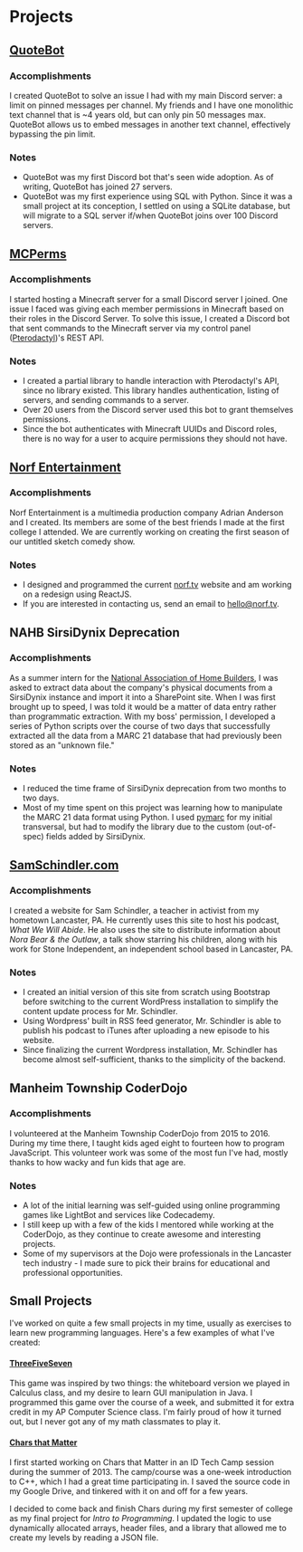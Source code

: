 # Projects

## [QuoteBot](https://github.com/RalphORama/QuoteBot)

### Accomplishments

I created QuoteBot to solve an issue I had with my main Discord server: a limit on pinned messages per channel. My friends and I have one monolithic text channel that is ~4 years old, but can only pin 50 messages max. QuoteBot allows us to embed messages in another text channel, effectively bypassing the pin limit.

### Notes

- QuoteBot was my first Discord bot that's seen wide adoption. As of writing, QuoteBot has joined 27 servers.
- QuoteBot was my first experience using SQL with Python. Since it was a small project at its conception, I settled on using a SQLite database, but will migrate to a SQL server if/when QuoteBot joins over 100 Discord servers.

## [MCPerms](https://github.com/RalphORama/MCPerms)

### Accomplishments

I started hosting a Minecraft server for a small Discord server I joined. One issue I faced was giving each member permissions in Minecraft based on their roles in the Discord Server. To solve this issue, I created a Discord bot that sent commands to the Minecraft server via my control panel ([Pterodactyl](https://pterodactyl.io/))'s REST API.

### Notes

- I created a partial library to handle interaction with Pterodactyl's API, since no library existed. This library handles authentication, listing of servers, and sending commands to a server.
- Over 20 users from the Discord server used this bot to grant themselves permissions.
- Since the bot authenticates with Minecraft UUIDs and Discord roles, there is no way for a user to acquire permissions they should not have.

## [Norf Entertainment](https://norf.tv/)

### Accomplishments

Norf Entertainment is a multimedia production company Adrian Anderson and I created. Its members are some of the best friends I made at the first college I attended. We are currently working on creating the first season of our untitled sketch comedy show.

### Notes

- I designed and programmed the current [norf.tv](https://norf.tv) website and am working on a redesign using ReactJS.
- If you are interested in contacting us, send an email to [hello@norf.tv](mailto:hello@norf.tv).

## NAHB SirsiDynix Deprecation

### Accomplishments

As a summer intern for the [National Association of Home Builders](https://www.nahb.org/), I was asked to extract data about the company's physical documents from a SirsiDynix instance and import it into a SharePoint site. When I was first brought up to speed, I was told it would be a matter of data entry rather than programmatic extraction. With my boss' permission, I developed a series of Python scripts over the course of two days that successfully extracted all the data from a MARC 21 database that had previously been stored as an "unknown file."

### Notes

- I reduced the time frame of SirsiDynix deprecation from two months to two days.
- Most of my time spent on this project was learning how to manipulate the MARC 21 data format using Python. I used [pymarc](https://github.com/edsu/pymarc) for my initial transversal, but had to modify the library due to the custom (out-of-spec) fields added by SirsiDynix.

## [SamSchindler.com](http://samschindler.com)

### Accomplishments

I created a website for Sam Schindler, a teacher in activist from my hometown Lancaster, PA. He currently uses this site to host his podcast, *What We Will Abide*. He also uses the site to distribute information about *Nora Bear & the Outlaw*, a talk show starring his children, along with his work for Stone Independent, an independent school based in Lancaster, PA.

### Notes

- I created an initial version of this site from scratch using Bootstrap before switching to the current WordPress installation to simplify the content update process for Mr. Schindler.
- Using Wordpress' built in RSS feed generator, Mr. Schindler is able to publish his podcast to iTunes after uploading a new episode to his website.
- Since finalizing the current Wordpress installation, Mr. Schindler has become almost self-sufficient, thanks to the simplicity of the backend.

## Manheim Township CoderDojo

### Accomplishments

I volunteered at the Manheim Township CoderDojo from 2015 to 2016. During my time there, I taught kids aged eight to fourteen how to program JavaScript. This volunteer work was some of the most fun I've had, mostly thanks to how wacky and fun kids that age are.

### Notes

- A lot of the initial learning was self-guided using online programming games like LightBot and services like Codecademy.
- I still keep up with a few of the kids I mentored while working at the CoderDojo, as they continue to create awesome and interesting projects.
- Some of my supervisors at the Dojo were professionals in the Lancaster tech industry - I made sure to pick their brains for educational and professional opportunities.

## Small Projects

I've worked on quite a few small projects in my time, usually as exercises to learn new programming languages. Here's a few examples of what I've created:

#### [ThreeFiveSeven](https://github.com/RalphORama/ThreeFiveSevenGame)

This game was inspired by two things: the whiteboard version we played in Calculus class, and my desire to learn GUI manipulation in Java. I programmed this game over the course of a week, and submitted it for extra credit in my AP Computer Science class. I'm fairly proud of how it turned out, but I never got any of my math classmates to play it.

#### [Chars that Matter](https://github.com/RalphORama/chars-that-matter)

I first started working on Chars that Matter in an ID Tech Camp session during the summer of 2013. The camp/course was a one-week introduction to C++, which I had a great time participating in. I saved the source code in my Google Drive, and tinkered with it on and off for a few years.

I decided to come back and finish Chars during my first semester of college as my final project for *Intro to Programming*. I updated the logic to use dynamically allocated arrays, header files, and a library that allowed me to create my levels by reading a JSON file.
